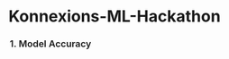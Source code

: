 # Konnexions-ML-Hackathon
<div style="display: flex; width: 100%; color: inherit; fill: inherit;"><h4 spellcheck="true" placeholder="Heading 3" data-content-editable-leaf="true" style="max-width: 100%; width: 100%; white-space: pre-wrap; word-break: break-word; caret-color: rgb(55, 53, 47); padding: 3px 2px; font-family: ui-sans-serif, -apple-system, BlinkMacSystemFont, &quot;Segoe UI&quot;, Helvetica, &quot;Apple Color Emoji&quot;, Arial, sans-serif, &quot;Segoe UI Emoji&quot;, &quot;Segoe UI Symbol&quot;; font-weight: 600; font-size: 1.17em; line-height: 1.3; margin: 0px;" contenteditable="false"><span style="font-weight:600" data-token-index="0" class="notion-enable-hover">1. Model Accuracy</span></h4><div></div></div>
